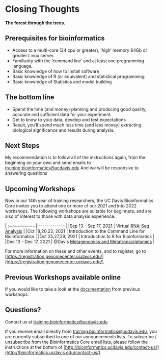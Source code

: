 # Closing Thoughts

**The forest through the trees.**

## Prerequisites for bioinformatics

* Access to a multi-core (24 cpu or greater), ‘high’ memory 64Gb or greater Linux server.
* Familiarity with the ’command line’ and at least one programming language.
* Basic knowledge of how to install software
* Basic knowledge of R (or equivalent) and statistical programming
* Basic knowledge of Statistics and model building

## The bottom line

* Spend the time (and money) planning and producing good quality, accurate and sufficient data for your experiment.
* Get to know to your data, develop and test expectations
* Result, you’ll spend much less time (and less money) extracting biological significance and results during analysis.

## Next Steps

My recommendation is to follow all of the instructions again, from the beginning on your own and send emails to [training.bioinformatics@ucdavis.edu](mailto:training.bioinformatics@ucdavis.edu) And we will be responsive to answering questions

##  Upcoming Workshops

Now in our 14th year of training researchers, the UC Davis Bioinformatics Core invites you to attend one or more of our 2021 and into 2022 workshops. The following workshops are suitable for beginners, and are also of interest to those with data analysis experience.

| :------------- |:-------------:|
|Sep 13 - Sep 17, 2021  | Virtual [RNA-Seq Analysis](https://registration.genomecenter.ucdavis.edu/events/RNAseq_september_2021/)   |
|Oct 18,20,22, 2021  | Introduction to the Command Line for Bioinformatics |
|Oct 25,27,29, 2021  | Introduction to R for Bioinformatics |
|Dec 13 - Dec 17, 2021  | @Davis [Metagenomics and Metatranscriptomics](https://registration.genomecenter.ucdavis.edu/events/metagenomics_december_2021/)   |

For more information on these and other events, and to register, go to [https://registration.genomecenter.ucdavis.edu/](https://registration.genomecenter.ucdavis.edu/)

## Previous Workshops available online
If you would like to take a look at the [documentation](https://ucdavis-bioinformatics-training.github.io/) from previous workshops.

## Questions?

Contact us at [training.bioinformatics@ucdavis.edu](mailto:training.bioinformatics@ucdavis.edu)

If you receive email directly from [training.bioinformatics@ucdavis.edu](mailto:training.bioinformatics@ucdavis.edu), you are currently subscribed to one of our announcements lists. To subscribe / unsubscribe from the Bioinformatics Core email lists, please follow the instructions at the bottom of [http://bioinformatics.ucdavis.edu/contact-us/](http://bioinformatics.ucdavis.edu/contact-us/).
